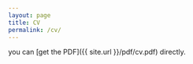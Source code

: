 ```yaml
---
layout: page
title: CV
permalink: /cv/
---
```


 you can [get the PDF]({{ site.url }}/pdf/cv.pdf) directly.
